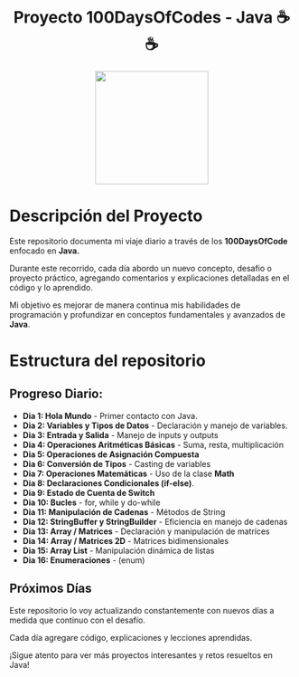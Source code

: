<h1 align="center">
 Proyecto 100DaysOfCodes - Java ☕☕
</h1>
 
<p align="center">
 <img src="https://media3.giphy.com/media/v1.Y2lkPTc5MGI3NjExbGh5anJrb2t4djFubTVqamVrZWZzNHJwY2huZHdmZHdqZDliMW9tdSZlcD12MV9pbnRlcm5hbF9naWZfYnlfaWQmY3Q9Zw/YFFEDnNTNzL2c8zeuK/giphy.webp" style="height: 200px"/>
</p>

<h1> Descripción del Proyecto</h1> 

Este repositorio documenta mi viaje diario a través de los **100DaysOfCode** enfocado en **Java.**

Durante este recorrido, cada día abordo un nuevo concepto, desafio o proyecto práctico, agregando comentarios y explicaciones detalladas en el código y lo aprendido.

Mi objetivo es mejorar de manera continua mis habilidades de programación y profundizar en conceptos fundamentales y avanzados de **Java**.

<h1>
 Estructura del repositorio
</h1>

## Progreso Diario:

 - **Dia 1: Hola Mundo** - Primer contacto con Java.
 - **Dia 2: Variables y Tipos de Datos** - Declaración y manejo de variables.
 - **Dia 3: Entrada y Salida** - Manejo de inputs y outputs
 - **Dia 4: Operaciones Aritméticas Básicas** - Suma, resta, multiplicación
 - **Dia 5: Operaciones de Asignación Compuesta**
 - **Dia 6: Conversión de Tipos** - Casting de variables
 - **Dia 7: Operaciones Matemáticas** - Uso de la clase **Math**
 - **Dia 8: Declaraciones Condicionales (if-else)**.
 - **Dia 9: Estado de Cuenta de Switch**
 - **Dia 10: Bucles** - for, while y do-while
 - **Dia 11: Manipulación de Cadenas** - Métodos de String
 - **Dia 12: StringBuffer y StringBuilder** - Eficiencia en manejo de cadenas
 - **Dia 13: Array / Matrices** - Declaración y manipulación de matríces
 - **Dia 14: Array / Matrices 2D** - Matrices bidimensionales
 - **Dia 15: Array List** - Manipulación dinámica de listas
 - **Dia 16: Enumeraciones** - (enum)

## Próximos Días

Este repositorio lo voy actualizando constantemente con nuevos días a medida que continuo con el desafío.

Cada día agregare código, explicaciones y lecciones aprendidas.

¡Sigue atento para ver más proyectos interesantes y retos resueltos en Java!

